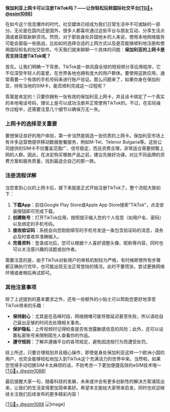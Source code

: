**保加利亚上网卡可以注册TikTok吗？——让你轻松玩转国际社交平台[[TG💪+ @esim1088](https://t.me/s/esim1088)]**

在如今这个信息爆炸的时代，社交媒体已经成为我们日常生活中不可或缺的一部分。无论是在国内还是国外，很多人都喜欢通过这些平台与朋友互动、分享生活点滴或者获取新鲜资讯。然而，对于那些身处异国他乡的人来说，使用本地网络服务可能会面临一些挑战，比如如何选择合适的上网方式以及是否能够顺利地注册和使用国际知名的社交软件。今天我们就来聊聊一个具体的问题：**保加利亚的上网卡是否支持注册TikTok呢？**

首先，让我们明确一下背景。TikTok是一款风靡全球的短视频分享应用程序，它不仅深受年轻人的喜爱，在世界各地也拥有庞大的用户群体。要使用这款应用，通常需要一个有效的手机号码来进行账户验证。那么问题来了，如果你身在保加利亚，持有当地的SIM卡，能否顺利完成这一过程呢？

答案是肯定的！只要你拥有一张有效的保加利亚上网卡，并且该卡绑定了一个真实的本地电话号码，理论上是可以成功注册并正常使用TikTok的。不过，在实际操作过程中，还需要注意几个细节以确保万无一失。

### 上网卡的选择至关重要

要想保证良好的用户体验，第一步当然是挑选一张优质的上网卡。保加利亚市场上有许多运营商提供移动数据套餐服务，例如M-Tel、Telenor Bulgaria等。这些公司提供的SIM卡不仅覆盖范围广、信号稳定，而且资费合理，非常适合需要频繁上网的人群。因此，在决定购买哪款产品之前，建议先做好功课，对比不同品牌的资费方案和服务质量，找到最适合自己的那一款。

### 注册流程详解

当您拿到心仪的上网卡后，接下来就是正式开始注册TikTok了。整个流程大致如下：

1. **下载App**：前往Google Play Store或Apple App Store搜索“TikTok”，点击安装按钮即可完成下载。
2. **创建账号**：打开TikTok应用，按照提示输入您的个人信息（如用户名、密码）以及绑定的手机号码。
3. **接收验证码**：系统会向您刚刚填写的手机号发送一条包含验证码的消息，请务必及时查收并准确输入。
4. **完善资料**：登录成功后，您可以根据个人喜好调整头像、昵称等内容，同时也可以关注感兴趣的话题或创作者。

需要注意的是，由于TikTok对新用户的审核机制较为严格，有时候即使所有步骤都正确执行完毕，也可能出现无法正常登陆的情况。此时不要慌张，尝试更换网络环境或者稍后再试即可。

### 其他注意事项

除了上述提到的基本要求之外，还有一些额外的小贴士可以帮助您更好地享受TikTok带来的乐趣：

- **保持耐心**：尤其是在高峰时段，网络拥堵可能导致延迟甚至失败，所以请给自己留出足够的时间去处理相关事务。
- **保护隐私**：上传视频时记得检查是否有泄露敏感信息的风险；此外，还可以设置私密账号来限制陌生人查看你的作品。
- **遵守规则**：了解并遵循平台的各项规定，避免因违规行为而遭受处罚。

综上所述，只要合理规划并且细心操作，即使是身处保加利亚这样一个欧洲小国的用户，也完全能够轻松地加入到TikTok这个充满活力的世界中来。当然啦，如果您觉得手动切换SIM卡太麻烦的话，不妨考虑一下更加便捷高效的eSIM技术哦～[[TG💪+ @esim1088](https://t.me/s/esim1088)]

最后提醒大家一句，随着科技的发展，未来或许会有更多创新性的解决方案涌现出来，让我们的生活变得更加简单美好。希望本文能给大家带来启发，同时也欢迎继续关注我们后续发布的更多精彩内容！

[[TG💪+ @esim1088](https://t.me/s/esim1088) ![Image](https://i.postimg.cc/4NQfJmqS/Snipaste-2025-05-13-00-14-12.png)]